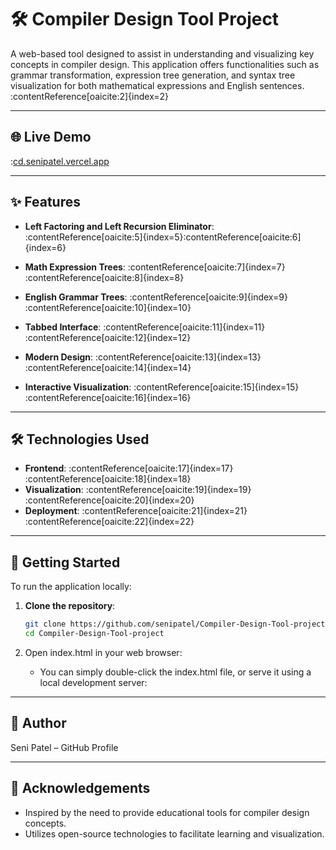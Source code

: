 # 🛠️ Compiler Design Tool Project

A web-based tool designed to assist in understanding and visualizing key concepts in compiler design. This application offers functionalities such as grammar transformation, expression tree generation, and syntax tree visualization for both mathematical expressions and English sentences.&#8203;:contentReference[oaicite:2]{index=2}

---

## 🌐 Live Demo

:[cd.senipatel.vercel.app](https://cd.senipatel.vercel.app)

---

## ✨ Features

- **Left Factoring and Left Recursion Eliminator**: :contentReference[oaicite:5]{index=5}&#8203;:contentReference[oaicite:6]{index=6}

- **Math Expression Trees**: :contentReference[oaicite:7]{index=7}&#8203;:contentReference[oaicite:8]{index=8}

- **English Grammar Trees**: :contentReference[oaicite:9]{index=9}&#8203;:contentReference[oaicite:10]{index=10}

- **Tabbed Interface**: :contentReference[oaicite:11]{index=11}&#8203;:contentReference[oaicite:12]{index=12}

- **Modern Design**: :contentReference[oaicite:13]{index=13}&#8203;:contentReference[oaicite:14]{index=14}

- **Interactive Visualization**: :contentReference[oaicite:15]{index=15}&#8203;:contentReference[oaicite:16]{index=16}

---

## 🛠️ Technologies Used

- **Frontend**: :contentReference[oaicite:17]{index=17}&#8203;:contentReference[oaicite:18]{index=18}
- **Visualization**: :contentReference[oaicite:19]{index=19}&#8203;:contentReference[oaicite:20]{index=20}
- **Deployment**: :contentReference[oaicite:21]{index=21}&#8203;:contentReference[oaicite:22]{index=22}

---

## 🚀 Getting Started

To run the application locally:

1. **Clone the repository**:

   ```bash
   git clone https://github.com/senipatel/Compiler-Design-Tool-project.git
   cd Compiler-Design-Tool-project

2. Open index.html in your web browser:
   - You can simply double-click the index.html file, or serve it using a local development server:

---

## 👤 Author
Seni Patel – GitHub Profile

---

## 🙌 Acknowledgements
  - Inspired by the need to provide educational tools for compiler design concepts.​
  - Utilizes open-source technologies to facilitate learning and visualization.
